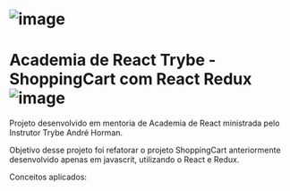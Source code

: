 
# ![image](https://user-images.githubusercontent.com/104525137/194192529-a199b5cd-18fa-4196-9e00-35f3ab5689c2.png)

# Academia de React Trybe - ShoppingCart com React Redux ![image](https://user-images.githubusercontent.com/104525137/194192565-58b2c8f5-22b8-4642-b33a-fec735c7585c.png)

Projeto desenvolvido em mentoria de  Academia de React ministrada pelo Instrutor Trybe André Horman.

Objetivo desse projeto foi refatorar o projeto ShoppingCart anteriormente desenvolvido apenas em javascrit, utilizando o React e Redux.

Conceitos aplicados:
